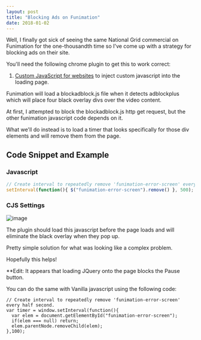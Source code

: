 ```yaml
---
layout: post
title: "Blocking Ads on Funimation"
date: 2018-01-02
---
```


Well, I finally got sick of seeing the same National Grid commercial on Funimation for the one-thousandth time so I've come up with a strategy for blocking ads on their site. 

You'll need the following chrome plugin to get this to work correct: 

1. [Custom JavaScript for websites](https://chrome.google.com/webstore/detail/custom-javascript-for-web/poakhlngfciodnhlhhgnaaelnpjljija?hl=en) to inject custom javascript into the loading page. 

Funimation will load a blockadblock.js file when it detects adblockplus which will place four black overlay divs over the video content. 

At first, I attempted to block the blockadblock.js http get request, but the other funimation javascript code depends on it. 

What we'll do instead is to load a timer that looks specifically for those div elements and will remove them from the page. 

## Code Snippet and Example
  
### Javascript
  
```js
// Create interval to repeatedly remove 'funimation-error-screen' every half second.
setInterval(function(){ $("funimation-error-screen").remove() }, 500);
```

### CJS Settings

![image](https://user-images.githubusercontent.com/5349608/34525686-d3d83720-f06d-11e7-84cd-c66174bc7d8a.png)

The plugin should load this javascript before the page loads and will eliminate the black overlay when they pop up. 

Pretty simple solution for what was looking like a complex problem. 

Hopefully this helps!

**Edit: It appears that loading JQuery onto the page blocks the Pause button. 

You can do the same with Vanilla javascript using the following code: 
```
// Create interval to repeatedly remove 'funimation-error-screen' every half second.
var timer = window.setInterval(function(){
  var elem = document.getElementById("funimation-error-screen");
  if(elem === null) return;
  elem.parentNode.removeChild(elem);
},100);
```
